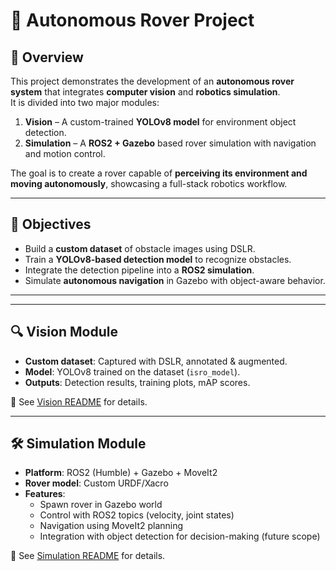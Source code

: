 # 🤖 Autonomous Rover Project

## 📌 Overview
This project demonstrates the development of an **autonomous rover system** that integrates **computer vision** and **robotics simulation**.  
It is divided into two major modules:  

1. **Vision** – A custom-trained **YOLOv8 model** for environment object detection.  
2. **Simulation** – A **ROS2 + Gazebo** based rover simulation with navigation and motion control.  

The goal is to create a rover capable of **perceiving its environment and moving autonomously**, showcasing a full-stack robotics workflow.

---

## 🎯 Objectives
- Build a **custom dataset** of obstacle images using DSLR.  
- Train a **YOLOv8-based detection model** to recognize obstacles.  
- Integrate the detection pipeline into a **ROS2 simulation**.  
- Simulate **autonomous navigation** in Gazebo with object-aware behavior.  

---


---

## 🔍 Vision Module
- **Custom dataset**: Captured with DSLR, annotated & augmented.  
- **Model**: YOLOv8 trained on the dataset (`isro_model`).  
- **Outputs**: Detection results, training plots, mAP scores.  

📂 See [Vision README](vision/README.md) for details.  

---

## 🛠️ Simulation Module
- **Platform**: ROS2 (Humble) + Gazebo + MoveIt2  
- **Rover model**: Custom URDF/Xacro  
- **Features**:
  - Spawn rover in Gazebo world  
  - Control with ROS2 topics (velocity, joint states)  
  - Navigation using MoveIt2 planning  
  - Integration with object detection for decision-making (future scope)  

📂 See [Simulation README](simulation/README.md) for details.  

